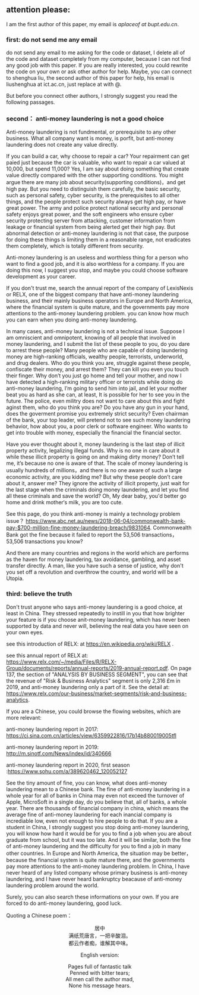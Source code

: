 ## attention please:

I am the first author of this paper, my email is *aplaceof at bupt.edu.cn*. 

### first: do not send me any email 

do not send any email to me asking for the code or dataset, I delete all of the code and dataset completely from my computer,  because I can not find any good job with this paper. If you are really interested, you could rewrite the code on your own or ask other author for help. Maybe, you can connect to shenghua liu, the second author of this paper for help, his email is  liushenghua at ict.ac.cn, just replace at with @.

But before you connect other authors, I strongly suggest you read the following passages.

### second： anti-money laundering is not a good choice 

Anti-money laundering is not fundmental, or prerequisite to any other business. What all company want is money, is porfit, but anti-money laundering does not create any value directly. 

If you can build a car, why choose to repair a car? Your repairment can get paied just because the car is valuable, who want to repair a car valued at 10,000, but spend 11,000? Yes, I am say about doing something that create value directly compared with the other supporting conditions. You might argue there are many job about security(supporting conditions)，and get high pay. But you need to distinguish them carefully, the basic security, such as personal safety, cyber security, is the prerequisites to all  other things, and the people protect such security always get high pay, or have great power. The army and police protect national security and personal safety enjoys great power, and the soft engineers who ensure cyber security protecting  server from attacking, customer information from leakage or financial system from being alerted get their high pay. But abnormal detection or anti-money laundering is not that case,  the purpose for doing these things is limiting them in a reasonable range, not eradicates them completely, which is totally different from security. 

Anti-money laundering is an useless and worthless thing for a person who want to find a good job, and it is also worthless for a company.  If you are doing this now, I suggest you stop, and maybe you could choose software development as your career. 

If you don't trust me, search the annual report of the company of  LexisNexis or RELX, one of the biggest company that have anti-money laundering business, and  their mainly business operators in Europe and North America, where the financial system is quite mature, and the governments pay more attentions to the anti-money laundering problem.  you can know how much you can earn when you doing anti-money laundering. 

In many cases, anti-money laundering is not a technical issue. Suppose I am omniscient and omnipotent, knowing of all people that involved in money laundering,  and I submit the list of these people to  you, do you dare to arrest these people? Many people who are capable of doing laundering money are high-ranking officials, wealthy people, terrorists, underworld, and drug dealers. Who do you think you are, struggle against  these people, confiscate their money, and arrest them? They can kill you even you  touch their finger. Why don’t you just go home and tell your mother, and now I have detected a high-ranking military officer or terrorists while doing do anti-money laundering, I’m going to send him into jail, and let your mother beat you as hard as  she can, at least,  It is possible for her to see you in the future. The police, even militry does not want to care about this and fight aginst them, who do you think you are? Do you have any gun in your hand, does the goverment  promise you extremely strict security?  Even chairman of the bank,  your top leader, will pretend not to see such money laundering behavior, how about you, a poor clerk or software engineer. Who wants to  get into  trouble with money, especially the financial  the financial sector. 

Have you ever thought about it, money laundering is the last step of  illicit property  activity, legalizing illegal funds. Why is no one in care about it  while these illicit property is going on and   making dirty money?  Don’t tell me, it’s because no one is aware  of  that. The scale of money laundering is usually hundreds of millions，and there is no one aware of  such a large economic activity, are you kidding me?  But why these people don’t care about it, answer me?   They ignore the activity  of illicit property,  just wait for the last stage when the criminals doing money laundering, and let you find all these criminals and  save the world? Oh, My dear baby, you'd better go home and drink mother‘s milk, you are too cute. 

See this page, do you think anti-money is mainly a technology problem issue？ https://www.abc.net.au/news/2018-06-04/commonwealth-bank-pay-$700-million-fine-money-laundering-breach/9831064.  Commonwealth Bank got the fine because it  failed to report the 53,506 transactions， 53,506  transactions  you know? 

And there are many countries and regions  in the world   which are performs as  the haven for money laundering, tax avoidance, gambling, and asset transfer directly.  A man, like you have such a sense of justice, why don't you set off a revolution and overthrow the country, and world will be a  Utopia. 

### third:  believe the truth   

Don't trust anyone who says anti-money laundering is a good choice, at least in China. They stressed repeatedly to instill in you that how brighter your feature is if you choose anit-money laundering,  which has never been supported by data and never will, believing the real data you have seen on your own eyes. 

see this introduction  of RELX: at https://en.wikipedia.org/wiki/RELX .

see this annual report of RELX at: https://www.relx.com/~/media/Files/R/RELX-Group/documents/reports/annual-reports/2019-annual-report.pdf. 
On page 137,  the section of "ANALYSIS BY BUSINESS SEGMENT", you can see that the revenue of  "Risk & Business Analytics" segment is only 2,316 £m in 2019, and anti-money laundering only a part of it. See the detail at: https://www.relx.com/our-business/market-segments/risk-and-business-analytics.

If you are a Chinese, you could browse the flowing websites, which are more relevant:

anti-money laundering report in 2017: https://cj.sina.com.cn/articles/view/6359922816/17b14b880019005tfl

anti-money laundering report in 2019: http://m.sinotf.com/News/index/id/340666

anti-money laundering report in 2020, first season :https://www.sohu.com/a/389620462_120052127

See the tiny amount of fine, you can know, what does anti-money laundering  mean to a Chinese bank. The fine of anti-money laundering in a whole year for all of banks in China may even not exceed the turnover of Apple, MicroSoft in a single day, do you believe that, all of banks, a whole year.  There are thousands of financial company in china, which means the average fine of anti-money laundering for each inancial company  is incrediable low, even not  enough to hire people to do that.   If you are a student in China,  I strongly suggest you stop doing anti-money laundering, you will know how hard it would be for you to find a job when you are about graduate from school, but it was too late.  And it will be similar, both the fine of anti-money laundering and the difficulty for you to find a job in many other countries. In Europe and North America, the situation may be better， because  the financial system is quite mature there, and the governments pay more attentions to the anti-money laundering problem.    In China, I have never heard of any listed company  whose primary business is anti-money laundering, and I have never heard bankruptcy beacause of anti-money laundering problem   around the world.   

Surely, you can also search these informations on  your own.  If you are forced to do anti-money laundering, good luck.



Quoting a Chinese poem：

<center>居中</cenetr>

<center>满纸荒唐言，一把辛酸泪。</center>

<center>都云作者痴，谁解其中味。</center>

English version:

<center>Pages full of fantastic talk</center>

<center>Penned with bitter tears;</center>

<center>All men call the author mad,</center>

<center>None his message hears.</center>

